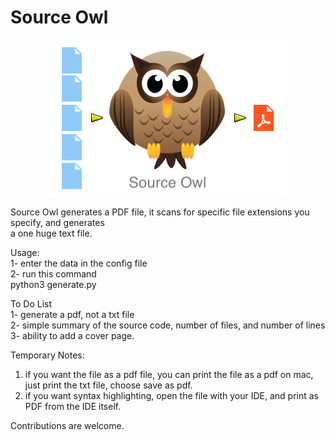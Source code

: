 # Source Owl

<p align="center">
    <img src="pdf_owl_logo.png">
</p>

Source Owl generates a PDF file, it scans for specific file extensions you specify, and generates  
a one huge text file.

Usage:  
1- enter the data in the config file  
2- run this command  
  python3 generate.py  

To Do List  
1- generate a pdf, not a txt file  
2- simple summary of the source code, number of files, and number of lines  
3- ability to add a cover page.  

Temporary Notes:
  1) if you want the file as a pdf file, you can print the file as a pdf on mac, just print the txt file, choose save as pdf.  
  2) if you want syntax highlighting, open the file with your IDE, and print as PDF from the IDE itself.  

Contributions are welcome.
